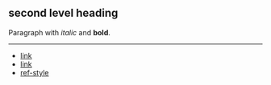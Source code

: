 ## second level heading

Paragraph with *italic* and **bold**.

***

- [link](#)
- [link](# "with a title")
- [ref-style][]

[ref-style]: #
